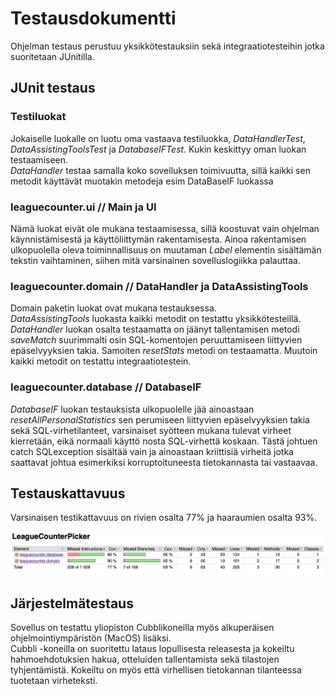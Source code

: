 # Testausdokumentti

Ohjelman testaus perustuu yksikkötestauksiin sekä integraatiotesteihin jotka suoritetaan JUnitilla.

## JUnit testaus

### Testiluokat

Jokaiselle luokalle on luotu oma vastaava testiluokka, _DataHandlerTest_, _DataAssistingToolsTest_ ja _DatabaseIFTest_. Kukin keskittyy oman luokan testaamiseen.  
_DataHandler_ testaa samalla koko sovelluksen toimivuutta, sillä kaikki sen metodit käyttävät muotakin metodeja esim DataBaseIF luokassa

### leaguecounter.ui // Main ja UI

Nämä luokat eivät ole mukana testaamisessa, sillä koostuvat vain ohjelman käynnistämisestä ja käyttöliittymän rakentamisesta. Ainoa rakentamisen ulkopuolella oleva toiminnallisuus on muutaman _Label_ elementin sisältämän tekstin vaihtaminen, siihen mitä varsinainen sovelluslogiikka palauttaa.  
  
### leaguecounter.domain // DataHandler ja DataAssistingTools

Domain paketin luokat ovat mukana testauksessa.  
_DataAssistingTools_ luokasta kaikki metodit on testattu yksikkötesteillä.  
_DataHandler_ luokan osalta testaamatta on jäänyt tallentamisen metodi _saveMatch_ suurimmalti osin SQL-komentojen peruuttamiseen liittyvien epäselvyyksien takia. Samoiten _resetStats_ metodi on testaamatta. Muutoin kaikki metodit on testattu integraatiotestein.

### leaguecounter.database // DatabaseIF

_DatabaseIF_ luokan testauksista ulkopuolelle jää ainoastaan _resetAllPersonalStatistics_ sen perumiseen liittyvien epäselvyyksien takia sekä SQL-virhetilanteet, varsinaiset syötteen mukana tulevat virheet kierretään, eikä normaali käyttö nosta SQL-virhettä koskaan. Tästä johtuen catch SQLexception sisältää vain ja ainoastaan kriittisiä virheitä jotka saattavat johtua esimerkiksi korruptoituneesta tietokannasta tai vastaavaa.

## Testauskattavuus

Varsinaisen testikattavuus on rivien osalta 77% ja haaraumien osalta 93%.

<img src="https://raw.githubusercontent.com/EgoTastic/LeagueCounterPicker/main/Dokumentaatio/Kuvat/testaus1.png">

## Järjestelmätestaus

Sovellus on testattu yliopiston Cubblikoneilla myös alkuperäisen ohjelmointiympäristön (MacOS) lisäksi.  
Cubbli -koneilla on suoritettu lataus lopullisesta releasesta ja kokeiltu hahmoehdotuksien hakua, otteluiden tallentamista sekä tilastojen tyhjentämistä. Kokeiltu on myös että virhellisen tietokannan tilanteessa tuotetaan virheteksti.

